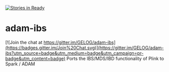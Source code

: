 [![Stories in Ready](https://badge.waffle.io/gelog/adam-ibs.png?label=ready&title=Ready)](https://waffle.io/gelog/adam-ibs)
# adam-ibs

[![Join the chat at https://gitter.im/GELOG/adam-ibs](https://badges.gitter.im/Join%20Chat.svg)](https://gitter.im/GELOG/adam-ibs?utm_source=badge&utm_medium=badge&utm_campaign=pr-badge&utm_content=badge)
Ports the IBS/MDS/IBD functionality of Plink to Spark / ADAM
